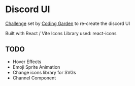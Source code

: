 # Discord UI

[Challenge](https://github.com/CodingGarden/discord-ui-challenge) set by [Coding Garden](https://github.com/CodingGarden/) to re-create the discord UI

Built with React / Vite
Icons Library used: react-icons

## TODO

* Hover Effects
* Emoji Sprite Animation
* Change icons library for SVGs
* Channel Component
